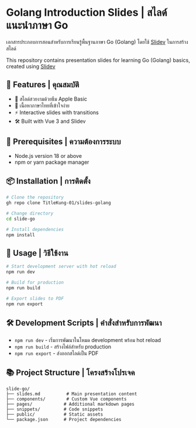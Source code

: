 # Golang Introduction Slides | สไลด์แนะนำภาษา Go

เอกสารประกอบการสอนสำหรับการเรียนรู้พื้นฐานภาษา Go (Golang) โดยใช้ [Slidev](https://sli.dev) ในการสร้างสไลด์

This repository contains presentation slides for learning Go (Golang) basics, created using [Slidev](https://sli.dev)

## 🚀 Features | คุณสมบัติ

- 🎨 สไลด์สวยงามด้วยธีม Apple Basic
- 📝 เนื้อหาภาษาไทยที่เข้าใจง่าย
- ⚡️ Interactive slides with transitions
- 🛠 Built with Vue 3 and Slidev

## 🔧 Prerequisites | ความต้องการระบบ

- Node.js version 18 or above
- npm or yarn package manager

## 📦 Installation | การติดตั้ง

```bash
# Clone the repository
gh repo clone TitleKung-01/slides-golang

# Change directory
cd slide-go

# Install dependencies
npm install
```

## 🎯 Usage | วิธีใช้งาน

```bash
# Start development server with hot reload
npm run dev

# Build for production
npm run build

# Export slides to PDF
npm run export
```

## 🛠 Development Scripts | คำสั่งสำหรับการพัฒนา

- `npm run dev` - เริ่มการพัฒนาในโหมด development พร้อม hot reload
- `npm run build` - สร้างไฟล์สำหรับ production
- `npm run export` - ส่งออกสไลด์เป็น PDF

## 📚 Project Structure | โครงสร้างโปรเจค

```
slide-go/
├── slides.md          # Main presentation content
├── components/        # Custom Vue components
├── pages/            # Additional markdown pages
├── snippets/         # Code snippets
├── public/           # Static assets
└── package.json      # Project dependencies
```

